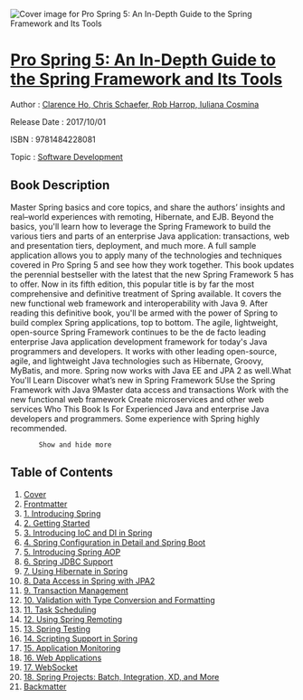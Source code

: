 ![Cover image for Pro Spring 5: An In-Depth Guide to the Spring Framework and Its Tools](https://imgdetail.ebookreading.net/cover/cover/software_development/EB9781484228081.jpg)

[Pro Spring 5: An In-Depth Guide to the Spring Framework and Its Tools](https://ebookreading.net/view/book/Pro+Spring+5%3A+An+In-Depth+Guide+to+the+Spring+Framework+and+Its+Tools-EB9781484228081_1.html "Pro Spring 5: An In-Depth Guide to the Spring Framework and Its Tools")
====================================================================================================================

Author : [Clarence Ho](https://ebookreading.net/search/author/Clarence+Ho),[ Chris Schaefer](https://ebookreading.net/search/author/+Chris+Schaefer),[ Rob Harrop](https://ebookreading.net/search/author/+Rob+Harrop),[ Iuliana Cosmina](https://ebookreading.net/search/author/+Iuliana+Cosmina)

Release Date : 2017/10/01

ISBN : 9781484228081

Topic : [Software Development](https://ebookreading.net/search/category/software-development)

Book Description
-----------------

 Master Spring basics and core topics, and share the authors’ insights and real–world experiences with remoting, Hibernate, and EJB. Beyond the basics, you'll learn how to leverage the Spring Framework to build the various tiers and parts of an enterprise Java application: transactions, web and presentation tiers, deployment, and much more. A full sample application allows you to apply many of the technologies and techniques covered in Pro Spring 5 and see how they work together.
This book updates the perennial bestseller with the latest that the new Spring Framework 5 has to offer. Now in its fifth edition, this popular title is by far the most comprehensive and definitive treatment of Spring available. It covers the new functional web framework and interoperability with Java 9.
After reading this definitive book, you'll be armed with the power of Spring to build complex Spring applications, top to bottom.
The agile, lightweight, open-source Spring Framework
 continues to be the de facto leading enterprise Java application development framework for today's Java programmers and developers. It works with other leading open-source, agile, and lightweight Java technologies such as Hibernate, Groovy, MyBatis, and more. Spring now works with Java EE and JPA 2 as well.What You'll Learn
Discover what’s new in Spring Framework 5Use the Spring Framework with Java 9Master data access and transactions Work with the new functional web framework Create microservices and other web services Who This Book Is For
Experienced Java and enterprise Java developers and programmers. Some experience with Spring highly recommended.  

           Show and hide more                
Table of Contents
-----------------

1. [Cover](https://ebookreading.net/view/book/Pro+Spring+5%3A+An+In-Depth+Guide+to+the+Spring+Framework+and+Its+Tools-EB9781484228081_1.html)
1. [Frontmatter](https://ebookreading.net/view/book/Pro+Spring+5%3A+An+In-Depth+Guide+to+the+Spring+Framework+and+Its+Tools-EB9781484228081_2.html)
1. [1. Introducing Spring](https://ebookreading.net/view/book/Pro+Spring+5%3A+An+In-Depth+Guide+to+the+Spring+Framework+and+Its+Tools-EB9781484228081_3.html)
1. [2. Getting Started](https://ebookreading.net/view/book/Pro+Spring+5%3A+An+In-Depth+Guide+to+the+Spring+Framework+and+Its+Tools-EB9781484228081_4.html)
1. [3. Introducing IoC and DI in Spring](https://ebookreading.net/view/book/Pro+Spring+5%3A+An+In-Depth+Guide+to+the+Spring+Framework+and+Its+Tools-EB9781484228081_5.html)
1. [4. Spring Configuration in Detail and Spring Boot](https://ebookreading.net/view/book/Pro+Spring+5%3A+An+In-Depth+Guide+to+the+Spring+Framework+and+Its+Tools-EB9781484228081_6.html)
1. [5. Introducing Spring AOP](https://ebookreading.net/view/book/Pro+Spring+5%3A+An+In-Depth+Guide+to+the+Spring+Framework+and+Its+Tools-EB9781484228081_7.html)
1. [6. Spring JDBC Support](https://ebookreading.net/view/book/Pro+Spring+5%3A+An+In-Depth+Guide+to+the+Spring+Framework+and+Its+Tools-EB9781484228081_8.html)
1. [7. Using Hibernate in Spring](https://ebookreading.net/view/book/Pro+Spring+5%3A+An+In-Depth+Guide+to+the+Spring+Framework+and+Its+Tools-EB9781484228081_9.html)
1. [8. Data Access in Spring with JPA2](https://ebookreading.net/view/book/Pro+Spring+5%3A+An+In-Depth+Guide+to+the+Spring+Framework+and+Its+Tools-EB9781484228081_10.html)
1. [9. Transaction Management](https://ebookreading.net/view/book/Pro+Spring+5%3A+An+In-Depth+Guide+to+the+Spring+Framework+and+Its+Tools-EB9781484228081_11.html)
1. [10. Validation with Type Conversion and Formatting](https://ebookreading.net/view/book/Pro+Spring+5%3A+An+In-Depth+Guide+to+the+Spring+Framework+and+Its+Tools-EB9781484228081_12.html)
1. [11. Task Scheduling](https://ebookreading.net/view/book/Pro+Spring+5%3A+An+In-Depth+Guide+to+the+Spring+Framework+and+Its+Tools-EB9781484228081_13.html)
1. [12. Using Spring Remoting](https://ebookreading.net/view/book/Pro+Spring+5%3A+An+In-Depth+Guide+to+the+Spring+Framework+and+Its+Tools-EB9781484228081_14.html)
1. [13. Spring Testing](https://ebookreading.net/view/book/Pro+Spring+5%3A+An+In-Depth+Guide+to+the+Spring+Framework+and+Its+Tools-EB9781484228081_15.html)
1. [14. Scripting Support in Spring](https://ebookreading.net/view/book/Pro+Spring+5%3A+An+In-Depth+Guide+to+the+Spring+Framework+and+Its+Tools-EB9781484228081_16.html)
1. [15. Application Monitoring](https://ebookreading.net/view/book/Pro+Spring+5%3A+An+In-Depth+Guide+to+the+Spring+Framework+and+Its+Tools-EB9781484228081_17.html)
1. [16. Web Applications](https://ebookreading.net/view/book/Pro+Spring+5%3A+An+In-Depth+Guide+to+the+Spring+Framework+and+Its+Tools-EB9781484228081_18.html)
1. [17. WebSocket](https://ebookreading.net/view/book/Pro+Spring+5%3A+An+In-Depth+Guide+to+the+Spring+Framework+and+Its+Tools-EB9781484228081_19.html)
1. [18. Spring Projects: Batch, Integration, XD, and More](https://ebookreading.net/view/book/Pro+Spring+5%3A+An+In-Depth+Guide+to+the+Spring+Framework+and+Its+Tools-EB9781484228081_20.html)
1. [Backmatter](https://ebookreading.net/view/book/Pro+Spring+5%3A+An+In-Depth+Guide+to+the+Spring+Framework+and+Its+Tools-EB9781484228081_21.html)
